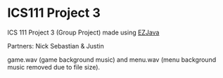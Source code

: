 # ICS111 Project 3

ICS 111 Project 3 (Group Project) made using [EZJava](http://www2.hawaii.edu/~dylank/ics111/index.html)

Partners: Nick Sebastian & Justin

game.wav (game background music) and menu.wav (menu background music removed due to file size).
